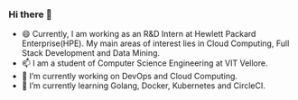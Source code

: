 ### Hi there 👋
 
- 😄 Currently, I am working as an R&D Intern at Hewlett Packard Enterprise(HPE). My main areas of interest lies in Cloud Computing, Full Stack Development and Data Mining.
- 📫 I am a student of Computer Science Engineering at VIT Vellore.
- 🔭 I’m currently working on DevOps and Cloud Computing.
- 🌱 I’m currently learning Golang, Docker, Kubernetes and CircleCI.
<!--
**ShaunakSensarma/ShaunakSensarma** is a ✨ _special_ ✨ repository because its `README.md` (this file) appears on your GitHub profile.

Here are some ideas to get you started:

- 👯 I’m looking to collaborate on ...
- 🤔 I’m looking for help with ...
- 💬 Ask me about ...


- ⚡ Fun fact: ...
-->
